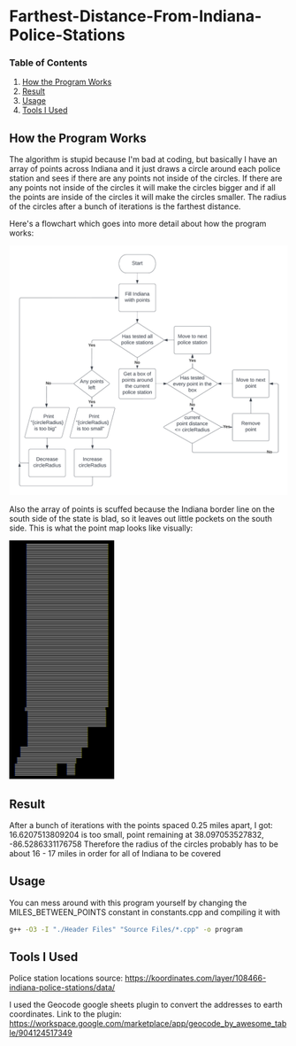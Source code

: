 # Farthest-Distance-From-Indiana-Police-Stations

### Table of Contents  
1. [How the Program Works](#How-the-Program-Works)  
2. [Result](#Result)
3. [Usage](#Usage)
4. [Tools I Used](#Tools-I-Used)



## How the Program Works

The algorithm is stupid because I'm bad at coding, but basically I have an array of points across Indiana and it just draws a circle around each police station and sees if there are any points not inside of the circles. If there are any points not inside of the circles it will make the circles bigger and if all the points are inside of the circles it will make the circles smaller. The radius of the circles after a bunch of iterations is the farthest distance.

Here's a flowchart which goes into more detail about how the program works:

![Flowchart](flowchart.png)

Also the array of points is scuffed because the Indiana border line on the south side of the state is blad, so it leaves out little pockets on the south side. This is what the point map looks like visually:

![Indiana Point Map](indiana-point-map.png)



## Result

After a bunch of iterations with the points spaced 0.25 miles apart, I got:
16.6207513809204 is too small, point remaining at 38.097053527832, -86.5286331176758
Therefore the radius of the circles probably has to be about 16 - 17 miles in order for all of Indiana to be covered



## Usage

You can mess around with this program yourself by changing the MILES_BETWEEN_POINTS constant in constants.cpp and compiling it with
```sh
g++ -O3 -I "./Header Files" "Source Files/*.cpp" -o program
```



## Tools I Used

Police station locations source: https://koordinates.com/layer/108466-indiana-police-stations/data/

I used the Geocode google sheets plugin to convert the addresses to earth coordinates. Link to the plugin: https://workspace.google.com/marketplace/app/geocode_by_awesome_table/904124517349
